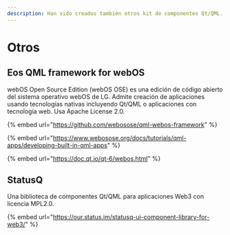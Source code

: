 ```yaml
---
description: Han sido creados también otros kit de componentes Qt/QML.
---
```


# Otros

## Eos QML framework for webOS

webOS Open Source Edition (webOS OSE) es una edición de código abierto del sistema operativo webOS de LG. Admite creación de aplicaciones usando tecnologías nativas incluyendo Qt/QML o aplicaciones con tecnología web. Usa Apache License 2.0.

{% embed url="https://github.com/webosose/qml-webos-framework" %}

{% embed url="https://www.webosose.org/docs/tutorials/qml-apps/developing-built-in-qml-apps" %}

{% embed url="https://doc.qt.io/qt-6/webos.html" %}

## StatusQ

Una biblioteca de componentes Qt/QML para aplicaciones Web3 con licencia MPL2.0.

{% embed url="https://our.status.im/statusq-ui-component-library-for-web3/" %}

